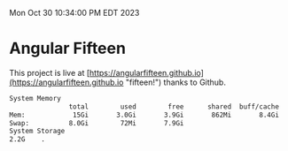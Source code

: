 Mon Oct 30 10:34:00 PM EDT 2023

# Angular Fifteen


This project is live at [https://angularfifteen.github.io](https://angularfifteen.github.io "fifteen!") thanks to Github.

```bash
System Memory
               total        used        free      shared  buff/cache   available
Mem:            15Gi       3.0Gi       3.9Gi       862Mi       8.4Gi        11Gi
Swap:          8.0Gi        72Mi       7.9Gi
System Storage
2.2G	.

